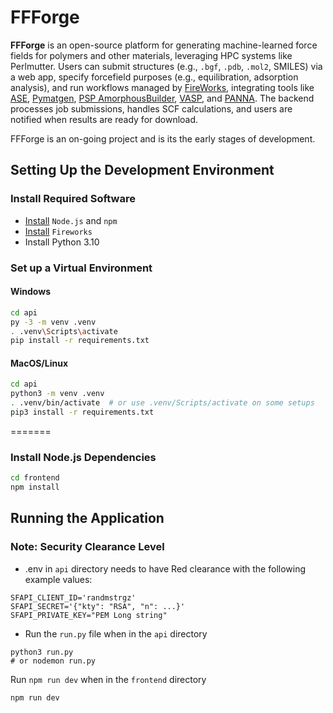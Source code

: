 # FFForge

**FFForge** is an open-source platform for generating machine-learned force fields for polymers and other materials, leveraging HPC systems like Perlmutter. Users can submit structures (e.g., `.bgf`, `.pdb`, `.mol2`, SMILES) via a web app, specify forcefield purposes (e.g., equilibration, adsorption analysis), and run workflows managed by [FireWorks](https://docs.nersc.gov/jobs/workflow/fireworks/), integrating tools like [ASE](https://wiki.fysik.dtu.dk/ase/), [Pymatgen](https://pymatgen.org/), [PSP AmorphousBuilder](https://github.com/Ramprasad-Group/PSP), [VASP](https://www.vasp.at/), and [PANNA](https://www.researchgate.net/publication/370938051_PANNA_20_Efficient_neural_network_interatomic_potentials_and_new_architectures?_tp=eyJjb250ZXh0Ijp7InBhZ2UiOiJzY2llbnRpZmljQ29udHJpYnV0aW9ucyIsInByZXZpb3VzUGFnZSI6bnVsbH19). The backend processes job submissions, handles SCF calculations, and users are notified when results are ready for download.

FFForge is an on-going project and is its the early stages of development.

## Setting Up the Development Environment

### Install Required Software

- [Install](https://docs.npmjs.com/downloading-and-installing-node-js-and-npm) `Node.js` and `npm`
- [Install](https://materialsproject.github.io/fireworks/installation.html) `Fireworks`
- Install Python 3.10

### Set up a Virtual Environment

#### Windows

```bash
cd api
py -3 -m venv .venv
. .venv\Scripts\activate
pip install -r requirements.txt
```

#### MacOS/Linux

```bash
cd api
python3 -m venv .venv
. .venv/bin/activate  # or use .venv/Scripts/activate on some setups
pip3 install -r requirements.txt
```

=======
### Install Node.js Dependencies

```bash
cd frontend
npm install
```

## Running the Application

### Note: Security Clearance Level

- .env in `api` directory needs to have Red clearance with the following example values:

```
SFAPI_CLIENT_ID='randmstrgz'
SFAPI_SECRET='{"kty": "RSA", "n": ...}'
SFAPI_PRIVATE_KEY="PEM Long string"
```

- Run the `run.py` file when in the `api` directory

```
python3 run.py
# or nodemon run.py
```

Run `npm run dev` when in the `frontend` directory

```
npm run dev
```
